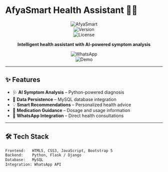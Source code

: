 # AfyaSmart Health Assistant 🤖💊  

<div align="center">

![AfyaSmart](https://img.shields.io/badge/AfyaSmart-AI%20Health%20Assistant-blueviolet?style=for-the-badge&logo=github&logoColor=white)  
![Version](https://img.shields.io/badge/Version-1.0.0-brightgreen?style=for-the-badge&logo=python&logoColor=white)  
![License](https://img.shields.io/badge/License-MIT-green?style=for-the-badge&logo=open-source-initiative&logoColor=white)  

**Intelligent health assistant with AI-powered symptom analysis**  

![WhatsApp](https://img.shields.io/badge/💬%20Chat%20on%20WhatsApp-25D366?style=for-the-badge&logo=whatsapp&logoColor=white)  
![Demo](https://img.shields.io/badge/🚀%20Live%20Demo-orange?style=for-the-badge&logo=google-chrome&logoColor=white)  

</div>

---

## ✨ Features  

- 🩺 **AI Symptom Analysis** – Python-powered diagnosis  
- 💾 **Data Persistence** – MySQL database integration  
- 💡 **Smart Recommendations** – Personalized health advice  
- 💊 **Medication Guidance** – Dosage and usage information  
- 📱 **WhatsApp Integration** – Direct health consultations  

---

## 🛠️ Tech Stack  

```bash
Frontend:   HTML5, CSS3, JavaScript, Bootstrap 5
Backend:    Python, Flask / Django
Database:   MySQL
Integration: WhatsApp API
